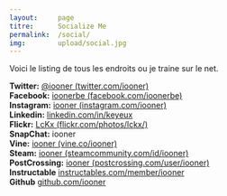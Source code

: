 ```yaml
---
layout: 	page
titre: 		Socialize Me
permalink: 	/social/
img:		upload/social.jpg
---  
```

 
Voici le listing de tous les endroits ou je traine sur le net.  


**Twitter:** [@iooner (twitter.com/iooner)][twitter]  
**Facebook:** [ioonerbe (facebook.com/ioonerbe)][facebook]  
**Instagram:** [iooner (instagram.com/iooner)][insta]  
**Linkedin:** [linkedin.com/in/keyeux][linkedin]  
**Flickr:** [LcKx (flickr.com/photos/lckx/)][flickr]  
**SnapChat:** iooner  
**Vine:** [iooner (vine.co/iooner)][vine]  
**Steam:** [iooner (steamcommunity.com/id/iooner)][steam]  
**PostCrossing:** [iooner (postcrossing.com/user/iooner)][post]  
**Instructable** [instructables.com/member/iooner][instructable]  
**Github** [github.com/iooner][github]




[twitter]:		https://twitter.com/iooner
[facebook]:		https://www.facebook.com/ioonerbe
[linkedin]:		https://www.linkedin.com/in/keyeux
[insta]:		http://instagram.com/iooner
[post]:			http://www.postcrossing.com/user/iooner
[vine]:			https://vine.co/Iooner
[steam]:		http://steamcommunity.com/id/iooner
[flickr]: 		https://www.flickr.com/photos/lckx/
[instructable]: http://www.instructables.com/member/iooner/
[github]:		http://github.com/iooner